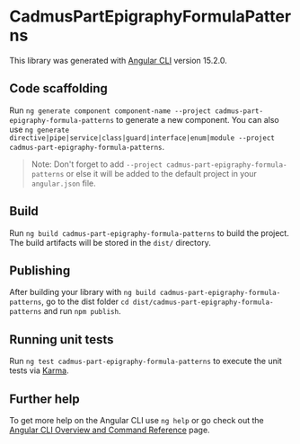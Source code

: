 # CadmusPartEpigraphyFormulaPatterns

This library was generated with [Angular CLI](https://github.com/angular/angular-cli) version 15.2.0.

## Code scaffolding

Run `ng generate component component-name --project cadmus-part-epigraphy-formula-patterns` to generate a new component. You can also use `ng generate directive|pipe|service|class|guard|interface|enum|module --project cadmus-part-epigraphy-formula-patterns`.
> Note: Don't forget to add `--project cadmus-part-epigraphy-formula-patterns` or else it will be added to the default project in your `angular.json` file. 

## Build

Run `ng build cadmus-part-epigraphy-formula-patterns` to build the project. The build artifacts will be stored in the `dist/` directory.

## Publishing

After building your library with `ng build cadmus-part-epigraphy-formula-patterns`, go to the dist folder `cd dist/cadmus-part-epigraphy-formula-patterns` and run `npm publish`.

## Running unit tests

Run `ng test cadmus-part-epigraphy-formula-patterns` to execute the unit tests via [Karma](https://karma-runner.github.io).

## Further help

To get more help on the Angular CLI use `ng help` or go check out the [Angular CLI Overview and Command Reference](https://angular.io/cli) page.
